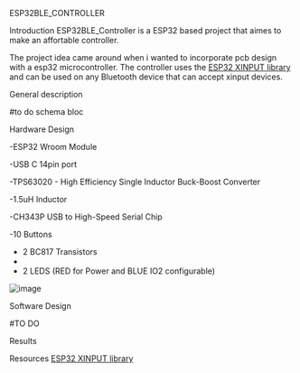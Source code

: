ESP32BLE_CONTROLLER

Introduction
ESP32BLE_Controller is a ESP32 based project that aimes to make an affortable controller.

The project idea came around when i wanted to incorporate pcb design with a esp32 microcontroller.
The controller uses the [ESP32 XINPUT library](https://github.com/Mystfit/ESP32-BLE-CompositeHID) and can be used on any Bluetooth device that can accept xinput devices.

General description

#to do schema bloc

Hardware Design

-ESP32 Wroom Module

-USB C 14pin port

-TPS63020 - High Efficiency Single Inductor Buck-Boost Converter 

-1.5uH Inductor

-CH343P USB to High-Speed Serial Chip

-10 Buttons

- 2 BC817 Transistors
- 
- 2 LEDS (RED for Power and BLUE IO2 configurable)

![image](https://github.com/user-attachments/assets/a4106942-4592-48a9-bb1f-f15289bb0bf0)


Software Design

#TO DO 

Results


Resources
[ESP32 XINPUT library](https://github.com/Mystfit/ESP32-BLE-CompositeHID)

